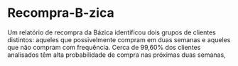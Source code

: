 # Recompra-B-zica
Um relatório de recompra da Bázica identificou dois grupos de clientes distintos: aqueles que possivelmente compram em duas semanas e aqueles que não compram com frequência. Cerca de 99,60% dos clientes analisados têm alta probabilidade de compra nas próximas duas semanas,
